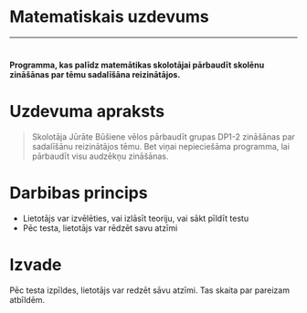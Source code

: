 # Matematiskais uzdevums
----
#
#
#### Programma, kas palīdz matemātikas skolotājai pārbaudīt skolēnu zināšānas par tēmu sadalīšāna reizinātājos.
#
#
# Uzdevuma apraksts
>Skolotāja Jūrāte Būšiene vēlos pārbaudīt grupas DP1-2 zināšānas par sadalīšānu reizinātājos tēmu.
Bet viņai nepieciešāma programma, lai pārbaudīt visu audzēkņu zināšānas.
# Darbibas princips

- Lietotājs var izvēlēties, vai izlāsīt teoriju, vai sākt pīldīt testu
- Pēc testa, lietotājs var rēdzēt savu atzīmi

# Izvade
Pēc testa izpīldes, lietotājs var redzēt sāvu atzīmi. Tas skaita par pareizam atbīldēm.
